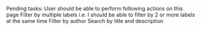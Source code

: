 Pending tasks:
User should be able to perform following actions on this page
Filter by multiple labels i.e. I should be able to filter by 2 or more labels at the same time
Filter by author
Search by title and description
